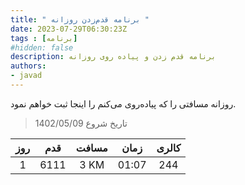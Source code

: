 ```yaml
---
title: " برنامه قدم‌زدن روزانه "
date: 2023-07-29T06:30:23Z
tags : [برنامه]
#hidden: false
description: برنامه قدم زدن و پیادە روی روزانه
authors:
- javad
---
```



روزانه مسافتی را که پیادە‌روی می‌کنم را اینجا ثبت خواهم نمود.
> تاریخ شروع  1402/05/09  

| روز | قدم |مسافت | زمان | کالری |
| :----: |  :----: |  :----: | :----: | :----: |
| 1 | 6111 | 3 KM  | 01:07 | 244 |
